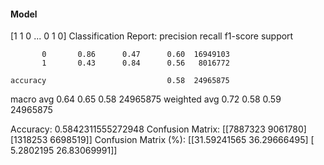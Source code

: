 #### Model
[1 1 0 ... 0 1 0]
Classification Report:
              precision    recall  f1-score   support

           0       0.86      0.47      0.60  16949103
           1       0.43      0.84      0.56   8016772

    accuracy                           0.58  24965875
   macro avg       0.64      0.65      0.58  24965875
weighted avg       0.72      0.58      0.59  24965875

Accuracy: 0.5842311555272948
Confusion Matrix:
[[7887323 9061780]
 [1318253 6698519]]
Confusion Matrix (%):
[[31.59241565 36.29666495]
 [ 5.2802195  26.83069991]]
